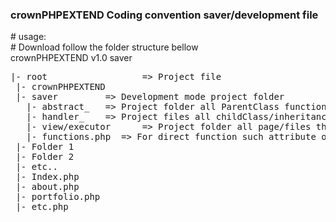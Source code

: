 <h3>crownPHPEXTEND Coding convention saver/development file</h3>
# usage: <br />
# Download follow the folder structure bellow <br />
crownPHPEXTEND v1.0 saver<br />
<pre>
|- root                  => Project file  
 |- crownPHPEXTEND
 |- saver         => Development mode project folder 
   |- abstract_   => Project folder all ParentClass functionality methods which set to Protected, Private and Final
   |- handler_    => Project files all childClass/inheritance method which set all to Final public called handler carry the burden between root and executor/view files.
   |- view/executor      => Project folder all page/files that contains data for client side specially HTML. 
   |- functions.php  => For direct function such attribute of class or anything.. 
 |- Folder 1
 |- Folder 2
 |- etc..
 |- Index.php
 |- about.php
 |- portfolio.php
 |- etc.php   
</pre>  
   
